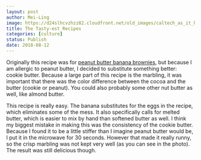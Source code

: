 ```yaml
---
layout: post
author: Mei-Ling
image: https://d24slhcvzhzz82.cloudfront.net/old_images/caltech_as_it_happens/6a0105349b8251970b022ad37fc061200d.jpg
title: The Tasty-est Recipes
categories: [culture]
status: Publish
date: 2018-08-12
---
```


Originally this recipe was for [peanut butter banana brownies](https://tasty.co/recipe/peanut-butter-banana-brownies), but because I am allergic to peanut butter, I decided to substitute something better: cookie butter. Because a large part of this recipe is the marbling, it was important that there was the color difference between the cocoa and the butter (cookie or peanut). You could also probably some other nut butter as well, like almond butter.

This recipe is really easy. The banana substitutes for the eggs in the recipe, which eliminates some of the mess. It also specifically calls for melted butter, which is easier to mix by hand than softened butter as well. I think my biggest mistake in making this was the consistency of the cookie butter. Because I found it to be a little stiffer than I imagine peanut butter would be, I put it in the microwave for 30 seconds. However that made it really runny, so the crisp marbling was not kept very well (as you can see in the photo). The result was still delicious though.

